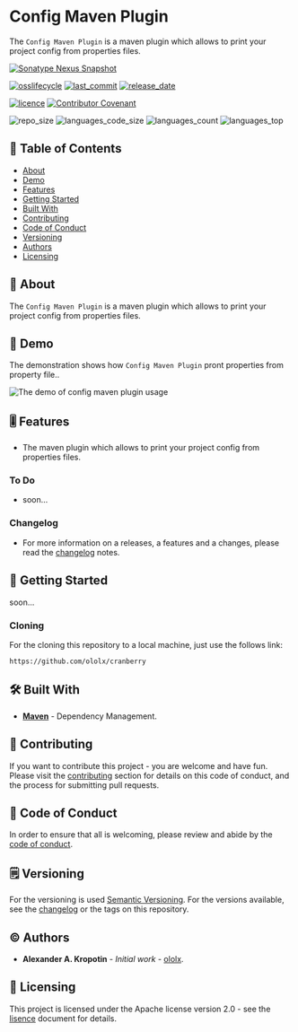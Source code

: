# Config Maven Plugin


The `Config Maven Plugin` is a maven plugin which allows to print your project config from properties files.

[![Sonatype Nexus Snapshot](https://img.shields.io/nexus/s/io.github.ololx.moonshine/moonshine-config-maven-plugin?label=Nexus%20Snapshot&server=https%3A%2F%2Fs01.oss.sonatype.org)](https://search.maven.org/search?q=g:%22io.github.ololx.moonshine-config-maven-plugin%22)

[![osslifecycle](https://img.shields.io/osslifecycle/ololx/moonshine-config-maven-plugin?style=flat)](OSSMETADATA) [![last_commit](https://img.shields.io/github/last-commit/ololx/moonshine-config-maven-plugin?style=flat&logo=github)](https://github.com/ololx/moonshine-config-maven-plugin/commits) [![release_date](https://img.shields.io/github/release-date/ololx/moonshine-config-maven-plugin?style=flat&logo=github)](https://github.com/ololx/moonshine-config-maven-plugin/releases) 

[![licence](https://img.shields.io/github/license/ololx/moonshine-config-maven-plugin?style=flat)](LICENCE) [![Contributor Covenant](https://img.shields.io/badge/Contributor%20Covenant-2.1-4baaaa.svg?style=flat)](CODE_OF_CONDUCT.md)

![repo_size](https://img.shields.io/github/repo-size/ololx/moonshine-config-maven-plugin?style=flat&logo=github) ![languages_code_size](https://img.shields.io/github/languages/code-size/ololx/moonshine-config-maven-plugin?style=flat&logo=github) ![languages_count](https://img.shields.io/github/languages/count/ololx/moonshine-config-maven-plugin?style=flat&logo=github) ![languages_top](https://img.shields.io/github/languages/top/ololx/moonshine-config-maven-plugin?style=flat&logo=github)

## 📇 Table of Contents

- [About](#about)
- [Demo](#demo)
- [Features](#feature)
- [Getting Started](#getting-started)
- [Built With](#built-with)
- [Contributing](#contributing)
- [Code of Conduct](#code-of-conduct)
- [Versioning](#versioning)
- [Authors](#authors)
- [Licensing](#licensing)

##  📖 About

The `Config Maven Plugin` is a maven plugin which allows to print your project config from properties files. 

## 📸 Demo

The demonstration shows how `Config Maven Plugin` pront properties from property file..

![The demo of config maven plugin usage](https://github.com/ololx/moonshine-config-maven-plugin/blob/assets/demo/print.gif?raw=true)

## 🎚 Features

- The maven plugin which allows to print your project config from properties files.

### To Do

- soon...

### Changelog

- For more information on a releases, a features and a changes, please read the [changelog](CHANGELOG.md) notes.

## 🚦 Getting Started

soon...

### Cloning

For the cloning this repository to a local machine, just use the follows link:

```https
https://github.com/ololx/cranberry
```

## 🛠 Built With

- **[Maven](https://maven.apache.org/)** - Dependency Management.

## 🎉 Contributing

If you want to contribute this project - you are welcome and have fun.
Please visit the [contributing](CONTRIBUTING.md) section for details on this code of conduct, and the process for submitting pull requests.

## 📝 Code of Conduct

In order to ensure that all is welcoming, please review and abide by the [code of conduct](CODE_OF_CONDUCT.md).

## 🗒 Versioning

For the versioning is used [Semantic Versioning](http://semver.org/). For the versions available, see the [changelog](CHANGELOG.md) or the tags on this repository.

## ©️ Authors

* **Alexander A. Kropotin** - *Initial work* - [ololx](https://github.com/ololx).

## 🔏 Licensing

This project is licensed under the Apache license version 2.0 - see the [lisence](LICENSE) document for details.